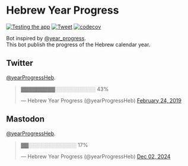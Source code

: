 # Hebrew Year Progress

[![Testing the app](https://github.com/aviadlevy/hebrew-year-process-bot/actions/workflows/testing.yaml/badge.svg)](https://github.com/aviadlevy/hebrew-year-process-bot/actions/workflows/testing.yaml) [![Tweet](https://github.com/aviadlevy/hebrew-year-process-bot/actions/workflows/tweet.yaml/badge.svg)](https://github.com/aviadlevy/hebrew-year-process-bot/actions/workflows/tweet.yaml) [![codecov](https://codecov.io/gh/aviadlevy/hebrew-year-process-bot/graph/badge.svg?token=VN6BY02U4Z)](https://codecov.io/gh/aviadlevy/hebrew-year-process-bot) 

Bot inspired by [@year_progress](https://twitter.com/year_progress).  
This bot publish the progress of the Hebrew calendar year.  

## Twitter

[@yearProgressHeb](https://twitter.com/yearProgressHeb).  
  
<div class="center">
<blockquote class="twitter-tweet" data-lang="en"><p lang="und" dir="ltr">▓▓▓▓▓▓▓▓▓░░░░░░░░░░░ 43%</p>&mdash; Hebrew Year Progress (@yearProgressHeb) <a href="https://twitter.com/yearProgressHeb/status/1099773897254359040?ref_src=twsrc%5Etfw">February 24, 2019</a></blockquote>
</div>

## Mastodon

[@yearProgressHeb](https://mastodon.social/@yearProgressHeb). 

<div class="center">
<blockquote class="twitter-tweet" data-lang="en"><p lang="und" dir="ltr">▓▓░░░░░░░░░░░░░ 17%</p>&mdash; Hebrew Year Progress (@yearProgressHeb) <a href="https://mastodon.social/@yearProgressHeb/113585373770390214">Dec 02, 2024</a></blockquote>
</div>

